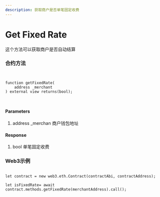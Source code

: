 ```yaml
---
description: 获取商户是否单笔固定收费
---
```


# Get Fixed Rate

这个方法可以获取商户是否自动结算

### 合约方法

```
 
 
function getFixedRate(
    address _merchant
) external view returns(bool);
 
 
```

#### Parameters

1. address \_merchan 商户钱包地址



#### Response

1. bool 单笔固定收费

### Web3示例

```

let contract = new web3.eth.Contract(contractAbi, contractAddress);

let isFixedRate= await contract.methods.getFixedRate(merchantAddress).call();


```
